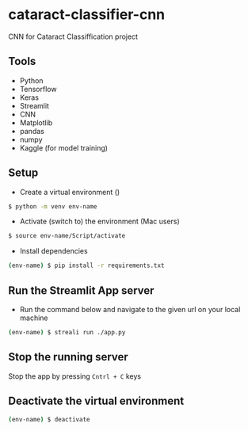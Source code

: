 # cataract-classifier-cnn
CNN for Cataract Classiffication project

## Tools
- Python
- Tensorflow
- Keras
- Streamlit
- CNN
- Matplotlib
- pandas
- numpy
- Kaggle (for model training)

## Setup
- Create a virtual environment ()
```bash
$ python -m venv env-name
```

- Activate (switch to) the environment (Mac users)
```bash
$ source env-name/Script/activate
```

- Install dependencies
```bash
(env-name) $ pip install -r requirements.txt
```

## Run the Streamlit App server
- Run the command below and navigate to the given url on your local machine
```bash
(env-name) $ streali run ./app.py
```

## Stop the running server
Stop the app by pressing `Cntrl + C` keys

## Deactivate the virtual environment
```bash
(env-name) $ deactivate
```
